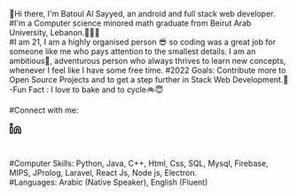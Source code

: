 👋Hi there, I'm Batoul Al Sayyed, an android and full stack web developer.
#I'm a Computer science minored math graduate from Beirut Arab University, Lebanon.👩🏻‍🎓
<br/>
#I am 21, I am a highly organised person 😎 so coding was a great job for someone like me who pays attention to the smallest details.
I am an ambitious🤩, adventurous person who always thrives to learn new concepts, whenever I feel like I have some free time.
#2022 Goals: Contribute more to Open Source Projects and to get a step further in Stack Web Development.💪
-Fun Fact : I love to bake and to cycle🚲😇

#Connect with me:

<a href="https://www.linkedin.com/in/batoul-alsayyed-936b8b23b"><img align="left" width="22px" src="linkedin.svg"/></a>
<br/>

<br/><br/>
#Computer Skills: Python, Java, C++, Html, Css, SQL, Mysql, Firebase, MIPS, JProlog, Laravel, React Js, Node js, Electron.
<br/>
#Languages: Arabic (Native Speaker), English (Fluent)
<br/>
<br/>
